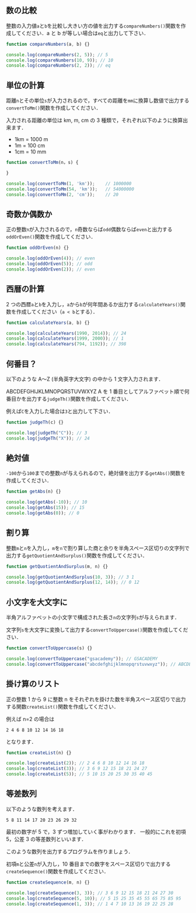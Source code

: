 ## 数の比較

整数の入力値`a`と`b`を比較し大きい方の値を出力する`compareNumbers()`関数を作成してください．a と b が等しい場合は`eq`と出力して下さい．

```js
function compareNumbers(a, b) {}

console.log(compareNumbers(2, 5)); // 5
console.log(compareNumbers(10, 9)); // 10
console.log(compareNumbers(2, 2)); // eq
```

## 単位の計算

距離`n`とその単位`s`が入力されるので，すべての距離を`mm`に換算し数値で出力する`convertToMm()`関数を作成してください．

入力される距離の単位は km, m, cm の 3 種類で，それぞれ以下のように換算出来ます．

- 1km = 1000 m
- 1m = 100 cm
- 1cm = 10 mm

```js
function convertToMm(n，s) {

}

console.log(convertToMm(1, 'km'));    // 1000000
console.log(convertToMm(54, 'km'));   // 54000000
console.log(convertToMm(2, 'cm'));    // 20
```

## 奇数か偶数か

正の整数`n`が入力されるので，`n`奇数ならば`odd`偶数ならば`even`と出力する`oddOrEven()`関数を作成してください．

```js
function oddOrEven(n) {}

console.log(oddOrEven(4)); // even
console.log(oddOrEven(5)); // odd
console.log(oddOrEven(2)); // even
```

## 西暦の計算

2 つの西暦`a`と`b`を入力し，`a`から`b`が何年間あるか出力する`calculateYears()`関数を作成してください（`a < b`とする）．

```js
function calculateYears(a, b) {}

console.log(calculateYears(1990, 2014)); // 24
console.log(calculateYears(1999, 2000)); // 1
console.log(calculateYears(794, 1192)); // 398
```

## 何番目？

以下のような A〜Z (半角英字大文字) の中から 1 文字入力されます．

ABCDEFGHIJKLMNOPQRSTUVWXYZ
A を 1 番目としてアルファベット順で何番目かを出力する`judgeTh()`関数を作成してください．

例えば`C`を入力した場合は`3`と出力して下さい．

```js
function judgeTh(c) {}

console.log(judgeTh("C")); // 3
console.log(judgeTh("X")); // 24
```

## 絶対値

`-100`から`100`までの整数`n`が与えられるので，絶対値を出力する`getAbs()`関数を作成してください．

```js
function getAbs(n) {}

console.log(getAbs(-10)); // 10
console.log(getAbs(15)); // 15
console.log(getAbs(0)); // 0
```

## 割り算

整数`m`と`n`を入力し，`m`を`n`で割り算した商と余りを半角スペース区切りの文字列で出力する`getQuotientAndSurplus()`関数を作成してください．

```js
function getQuotientAndSurplus(m, n) {}

console.log(getQuotientAndSurplus(10, 3)); // 3 1
console.log(getQuotientAndSurplus(12, 14)); // 0 12
```

## 小文字を大文字に

半角アルファベットの小文字で構成された長さ`n`の文字列`s`が与えられます．

文字列`s`を大文字に変換して出力する`convertToUppercase()`関数を作成してください．

```js
function convertToUppercase(s) {}

console.log(convertToUppercase("gsacademy")); // GSACADEMY
console.log(convertToUppercase("abcdefghijklmnopqrstuvwxyz")); // ABCDEFGHIJKLMNOPQRSTUVWXYZ
```

## 掛け算のリスト

正の整数 1 から 9 に整数 n をそれぞれを掛けた数を半角スペース区切りで出力する関数`createList()`関数を作成してください．

例えば n=2 の場合は

`2 4 6 8 10 12 14 16 18`

となります．

```js
function createList(n) {}

console.log(createList(2)); // 2 4 6 8 10 12 14 16 18
console.log(createList(3)); // 3 6 9 12 15 18 21 24 27
console.log(createList(5)); // 5 10 15 20 25 30 35 40 45
```

## 等差数列

以下のような数列を考えます．

`5 8 11 14 17 20 23 26 29 32`

最初の数字が 5 で，3 ずつ増加していく事がわかります．
一般的にこれを初項 5，公差 3 の等差数列といいます．

このような数列を出力するプログラムを作りましょう．

初項`m`と公差`n`が入力し，10 番目までの数字をスペース区切りで出力する`createSequence()`関数を作成してください．

```js
function createSequence(m, n) {}

console.log(createSequence(3, 3)); // 3 6 9 12 15 18 21 24 27 30
console.log(createSequence(5, 10)); // 5 15 25 35 45 55 65 75 85 95
console.log(createSequence(1, 3)); // 1 4 7 10 13 16 19 22 25 28
```
